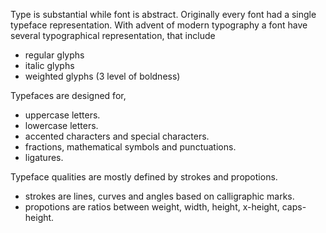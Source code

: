Type is substantial while font is abstract. Originally every font had a single typeface representation.
With advent of modern typography a font have several typographical representation, that include
- regular glyphs
- italic glyphs
- weighted glyphs (3 level of boldness)

Typefaces are designed for,
- uppercase letters.
- lowercase letters.
- accented characters and special characters.
- fractions, mathematical symbols and punctuations.
- ligatures.

Typeface qualities are mostly defined by strokes and propotions.
- strokes are lines, curves and angles based on calligraphic marks.
- propotions are ratios between weight, width, height, x-height, caps-height.
